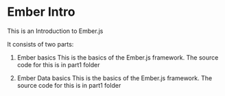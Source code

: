 Ember Intro
===========

This is an Introduction to Ember.js

It consists of two parts:

1. Ember basics
This is the basics of the Ember.js framework. The source code for this is in part1 folder

2. Ember Data basics
This is the basics of the Ember.js framework. The source code for this is in part1 folder
